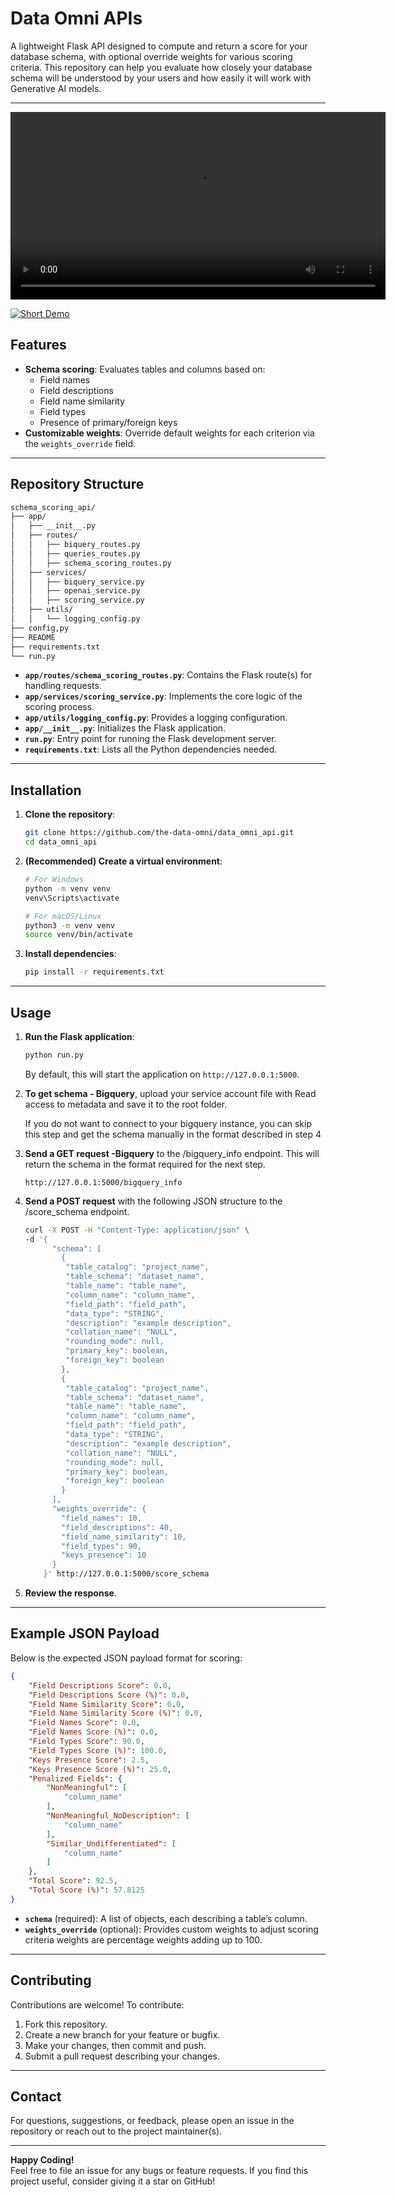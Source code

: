 # Data Omni APIs

A lightweight Flask API designed to compute and return a score for your database schema, with optional override weights for various scoring criteria. This repository can help you evaluate how closely your database schema will be understood by your users and how easily it will work with Generative AI models.

---

<video width="600" controls>
  <source src="https://github.com/the-data-omni/data_omni_api/blob/demo.mp4" type="video/mp4">
  Your browser does not support the video tag.
</video>

[![Short Demo](https://img.youtube.com/vi/iby_mqXOcbU/hqdefault.jpg)](https://youtu.be/iby_mqXOcbU)

## Features

- **Schema scoring**: Evaluates tables and columns based on:
  - Field names
  - Field descriptions
  - Field name similarity
  - Field types
  - Presence of primary/foreign keys
- **Customizable weights**: Override default weights for each criterion via the `weights_override` field.

---

## Repository Structure

```bash
schema_scoring_api/
├── app/
│   ├── __init__.py
│   ├── routes/
│   │   ├── biquery_routes.py
│   │   ├── queries_routes.py
│   │   ├── schema_scoring_routes.py
│   ├── services/
│   │   ├── biquery_service.py
│   │   ├── openai_service.py
│   │   ├── scoring_service.py
│   ├── utils/
│   │   └── logging_config.py
├── config,py
├── README
├── requirements.txt
└── run.py
```

- **`app/routes/schema_scoring_routes.py`**: Contains the Flask route(s) for handling requests.
- **`app/services/scoring_service.py`**: Implements the core logic of the scoring process.
- **`app/utils/logging_config.py`**: Provides a logging configuration.
- **`app/__init__.py`**: Initializes the Flask application.
- **`run.py`**: Entry point for running the Flask development server.
- **`requirements.txt`**: Lists all the Python dependencies needed.

---

## Installation

1. **Clone the repository**:

   ```bash
   git clone https://github.com/the-data-omni/data_omni_api.git
   cd data_omni_api
   ```

2. **(Recommended) Create a virtual environment**:

   ```bash
   # For Windows
   python -m venv venv
   venv\Scripts\activate

   # For macOS/Linux
   python3 -m venv venv
   source venv/bin/activate
   ```

3. **Install dependencies**:

   ```bash
   pip install -r requirements.txt
   ```

---

## Usage

1. **Run the Flask application**:

   ```bash
   python run.py
   ```
   
   By default, this will start the application on `http://127.0.0.1:5000`.

2. **To get schema - Bigquery**, upload your service account file with Read access to metadata and save it to the root folder. 

   If you do not want to connect to your bigquery instance, you can skip this step and get the schema manually in the format described in step 4

3. **Send a GET request -Bigquery** to the /bigquery_info endpoint. This will return the schema in the format required for the next step. 

    ```http://127.0.0.1:5000/bigquery_info```

4. **Send a POST request** with the following JSON structure to the /score_schema endpoint.  

   ```bash
   curl -X POST -H "Content-Type: application/json" \
   -d '{
         "schema": [
           {
            "table_catalog": "project_name",
            "table_schema": "dataset_name",
            "table_name": "table_name",
            "column_name": "column_name",
            "field_path": "field_path",
            "data_type": "STRING",
            "description": "example description",
            "collation_name": "NULL",
            "rounding_mode": null,
            "primary_key": boolean,
            "foreign_key": boolean
           },
           {
            "table_catalog": "project_name",
            "table_schema": "dataset_name",
            "table_name": "table_name",
            "column_name": "column_name",
            "field_path": "field_path",
            "data_type": "STRING",
            "description": "example description",
            "collation_name": "NULL",
            "rounding_mode": null,
            "primary_key": boolean,
            "foreign_key": boolean  
           }
         ],
         "weights_override": {
           "field_names": 10,
           "field_descriptions": 40,
           "field_name_similarity": 10,
           "field_types": 90,
           "keys_presence": 10
         }
       }' http://127.0.0.1:5000/score_schema
   ```

5. **Review the response**.

---

## Example JSON Payload

Below is the expected JSON payload format for scoring:

```json
{
    "Field Descriptions Score": 0.0,
    "Field Descriptions Score (%)": 0.0,
    "Field Name Similarity Score": 0.0,
    "Field Name Similarity Score (%)": 0.0,
    "Field Names Score": 0.0,
    "Field Names Score (%)": 0.0,
    "Field Types Score": 90.0,
    "Field Types Score (%)": 100.0,
    "Keys Presence Score": 2.5,
    "Keys Presence Score (%)": 25.0,
    "Penalized Fields": {
        "NonMeaningful": [
            "column_name"
        ],
        "NonMeaningful_NoDescription": [
            "column_name"
        ],
        "Similar_Undifferentiated": [
            "column_name"
        ]
    },
    "Total Score": 92.5,
    "Total Score (%)": 57.8125
}
```

- **`schema`** (required): A list of objects, each describing a table’s column.
- **`weights_override`** (optional): Provides custom weights to adjust scoring criteria weights are percentage weights adding up to 100.

---

## Contributing

Contributions are welcome! To contribute:

1. Fork this repository.
2. Create a new branch for your feature or bugfix.
3. Make your changes, then commit and push.
4. Submit a pull request describing your changes.

---

## Contact

For questions, suggestions, or feedback, please open an issue in the repository or reach out to the project maintainer(s).

---

**Happy Coding!**  
Feel free to file an issue for any bugs or feature requests. If you find this project useful, consider giving it a star on GitHub!
